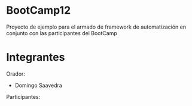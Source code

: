 # BootCamp12
Proyecto de ejemplo para el armado de framework de automatización en conjunto con las participantes del BootCamp



# Integrantes
Orador: 
* Domingo Saavedra

Participantes:


